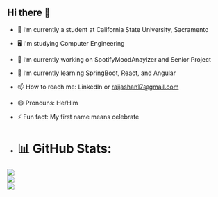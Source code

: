 ## Hi there 👋

- 📕 I’m currently a student at California State University, Sacramento
- 🖥 I'm studying Computer Engineering
- 🔭 I’m currently working on SpotifyMoodAnaylzer and Senior Project
- 🌱 I’m currently learning SpringBoot, React, and Angular
- 📫 How to reach me: LinkedIn or raijashan17@gmail.com
- 😄 Pronouns: He/Him
- ⚡ Fun fact: My first name means celebrate

- # 📊 GitHub Stats:
![](https://github-readme-stats.vercel.app/api?username=RaiJashan17&theme=dark&hide_border=false&include_all_commits=false&count_private=true)<br/>
![](https://nirzak-streak-stats.vercel.app/?user=RaiJashan17&theme=dark&hide_border=false)<br/>
![](https://github-readme-stats.vercel.app/api/top-langs/?username=RaiJashan17&theme=dark&hide_border=false&include_all_commits=false&count_private=true&layout=compact)
